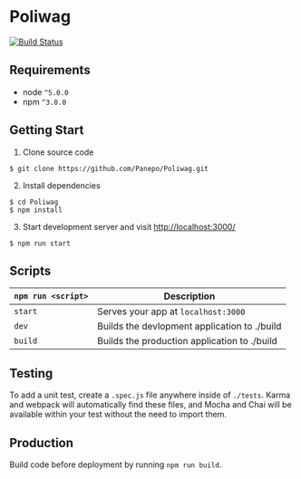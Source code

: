# Poliwag

[![Build Status](https://travis-ci.org/Panepo/Poliwag.svg?branch=master)](https://travis-ci.org/Panepo/Poliwag.svg)

## Requirements
* node `^5.0.0`
* npm `^3.0.0`

## Getting Start

1. Clone source code
```
$ git clone https://github.com/Panepo/Poliwag.git
```
2. Install dependencies
```
$ cd Poliwag
$ npm install
```
3. Start development server and visit [http://localhost:3000/](http://localhost:3000/)
```
$ npm run start
```
## Scripts

|`npm run <script>`    |Description|
|-------------------|-----------|
|`start`            |Serves your app at `localhost:3000`|
|`dev`              |Builds the devlopment application to ./build|
|`build`            |Builds the production application to ./build|

## Testing

To add a unit test, create a `.spec.js` file anywhere inside of `./tests`. Karma and webpack will automatically find these files, and Mocha and Chai will be available within your test without the need to import them.

## Production

Build code before deployment by running `npm run build`.
